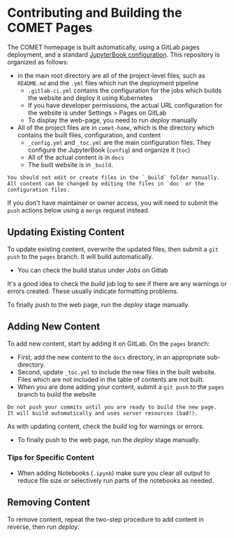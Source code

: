 # Contributing and Building the COMET Pages

The COMET homepage is built automatically, using a GitLab pages deployment, and a standard [JupyterBook configuration](https://jupyterbook.org/en/stable/intro.html).  This repository is organized as follows:

* in the main root directory are all of the project-level files, such as `README.md` and the `.yml` files which run the deployment pipeline
  - `.gitlab-ci.yml` contains the configuration for the jobs which builds the website and deploy it using Kubernetes
  - If you have developer permissions, the actual URL configuration for the website is under Settings > Pages on GitLab
  - To display the web-page, you need to run _deploy_ manually
* All of the project files are in `comet-home`, which is the directory which contains the built files, configuration, and content
  - `_config.yml` and `_toc.yml` are the main configuration files.  They configure the JupyterBook (`config`) and organize it (`toc`)
  - All of the actual content is in `docs`
  - The built website is in `_build`.  

```{Tip} 
You should not edit or create files in the `_build` folder manually.  All content can be changed by editing the files in `doc` or the configuration files.
```


If you don't have maintainer or owner access, you will need to submit the `push` actions below using a `merge` request instead.

## Updating Existing Content

To update existing content, overwrite the updated files, then submit a `git push` to the `pages` branch.  It will build automatically.
  * You can check the build status under _Jobs_ on Gitlab

It's a good idea to check the _build_ job log to see if there are any warnings or errors created.  These usually indicate formatting problems.

To finally push to the web page, run the _deploy_ stage manually.

## Adding New Content

To add new content, start by adding it on GitLab.  On the `pages` branch:
* First, add the new content to the `docs` directory, in an appropriate sub-directory.
* Second, update `_toc.yml` to include the new files in the built website.  Files which are not included in the table of contents are _not_ built.
* When you are done adding your content, submit a `git push` to the `pages` branch to build the website

```{warning}
Do not push your commits until you are ready to build the new page.  It will build automatically and uses server resources (bad!).
```
As with updating content, check the _build_ log for warnings or errors.

* To finally push to the web page, run the _deploy_ stage manually.

### Tips for Specific Content

* When adding Notebooks (`.ipynb`) make sure you clear all output to reduce file size or selectively run parts of the notebooks as needed.


## Removing Content

To remove content, repeat the two-step procedure to add content in reverse, then run _deploy_.
